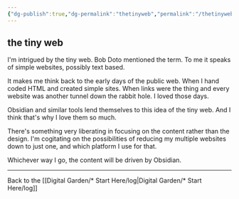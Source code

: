```yaml
---
{"dg-publish":true,"dg-permalink":"thetinyweb","permalink":"/thetinyweb/","created":"","updated":""}
---
```



## the tiny web

I'm intrigued by the tiny web. Bob Doto mentioned the term. To me it speaks of simple websites, possibly text based. 

It makes me think back to the early days of the public web. When I hand coded HTML and created simple sites. When links were the thing and every website was another tunnel down the rabbit hole. I loved those days.

Obsidian and similar tools lend themselves to this idea of the tiny web. And I think that's why I love them so much.

There's something very liberating in focusing on the content rather than the design. I'm cogitating on the possibilities of reducing my multiple websites down to just one, and which platform I use for that.

Whichever way I go, the content will be driven by Obsidian. 

---

Back to the [[Digital Garden/* Start Here/log\|Digital Garden/* Start Here/log]]